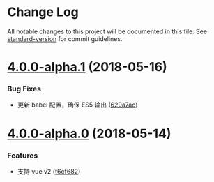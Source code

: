 # Change Log

All notable changes to this project will be documented in this file. See [standard-version](https://github.com/conventional-changelog/standard-version) for commit guidelines.

<a name="4.0.0-alpha.1"></a>
# [4.0.0-alpha.1](https://github.com/AStaroverov/vue-toast/compare/v4.0.0-alpha.0...v4.0.0-alpha.1) (2018-05-16)


### Bug Fixes

* 更新 babel 配置，确保 ES5 输出 ([629a7ac](https://github.com/AStaroverov/vue-toast/commit/629a7ac))



<a name="4.0.0-alpha.0"></a>
# [4.0.0-alpha.0](https://github.com/AStaroverov/vue-toast/compare/v3.0.1...v4.0.0-alpha.0) (2018-05-14)


### Features

* 支持 vue v2 ([f6cf682](https://github.com/AStaroverov/vue-toast/commit/f6cf682))
